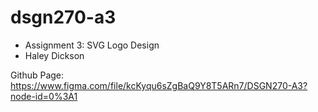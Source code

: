 # dsgn270-a3
- Assignment 3: SVG Logo Design
- Haley Dickson

Github Page: https://www.figma.com/file/kcKyqu6sZgBaQ9Y8T5ARn7/DSGN270-A3?node-id=0%3A1

